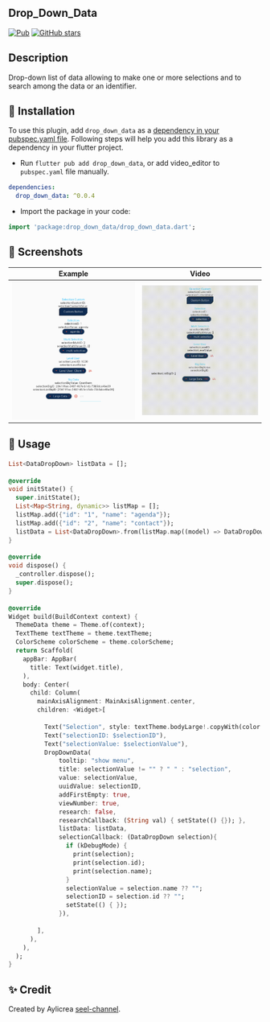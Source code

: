 ## Drop_Down_Data

[![Pub](https://img.shields.io/pub/v/video_editor.svg)](https://pub.dev/packages/drop_down_data)
[![GitHub stars](https://img.shields.io/github/stars/LeGoffMael/video_editor?style=social)](https://github.com/MrPiou94/drop_down_data/stargazers)

## Description

Drop-down list of data allowing to make one or more selections and to search among the data or an identifier.

## 📖 Installation 

To use this plugin, add `drop_down_data` as a [dependency in your pubspec.yaml file](https://flutter.io/platform-plugins/).
Following steps will help you add this library as a dependency in your flutter project.

- Run `flutter pub add drop_down_data`, or add video_editor to `pubspec.yaml` file manually.

```yaml
dependencies:
  drop_down_data: ^0.0.4
```

- Import the package in your code:

```dart
import 'package:drop_down_data/drop_down_data.dart';
```


## 📸 Screenshots

| Example                    | Video                             |
|----------------------------| --------------------------------- |
| ![](./assets/img_demo.png) | ![](./assets/video_demo.gif)      |


## 👀 Usage

```dart
List<DataDropDown> listData = [];

@override
void initState() {
  super.initState();
  List<Map<String, dynamic>> listMap = [];
  listMap.add({"id": "1", "name": "agenda"});
  listMap.add({"id": "2", "name": "contact"});
  listData = List<DataDropDown>.from(listMap.map((model) => DataDropDown.fromJson(model)));
}

@override
void dispose() {
  _controller.dispose();
  super.dispose();
}

@override
Widget build(BuildContext context) {
  ThemeData theme = Theme.of(context);
  TextTheme textTheme = theme.textTheme;
  ColorScheme colorScheme = theme.colorScheme;
  return Scaffold(
    appBar: AppBar(
      title: Text(widget.title),
    ),
    body: Center(
      child: Column(
        mainAxisAlignment: MainAxisAlignment.center,
        children: <Widget>[

          Text("Selection", style: textTheme.bodyLarge!.copyWith(color: colorScheme.onSurface),),
          Text("selectionID: $selectionID"),
          Text("selectionValue: $selectionValue"),
          DropDownData(
              tooltip: "show menu",
              title: selectionValue != "" ? " " : "selection",
              value: selectionValue,
              uuidValue: selectionID,
              addFirstEmpty: true,
              viewNumber: true,
              research: false,
              researchCallback: (String val) { setState(() {}); },
              listData: listData,
              selectionCallback: (DataDropDown selection){
                if (kDebugMode) {
                  print(selection);
                  print(selection.id);
                  print(selection.name);
                }
                selectionValue = selection.name ?? "";
                selectionID = selection.id ?? "";
                setState(() { });
              }),
          
        ],
      ),
    ),
  );
}
```

## ✨ Credit

Created by Aylicrea [seel-channel](https://aylicrea.com/).